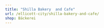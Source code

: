 ```yaml
---
title: "Shilla Bakery  and Cafe"
url: /ellicott-city/shilla-bakery-and-cafe/
shop: Bäckerei
---
```

